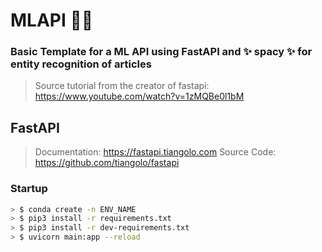 # MLAPI 🚀🚀
### Basic Template for a ML API using FastAPI and ✨ spacy ✨ for entity recognition of articles
> Source tutorial from the creator of fastapi: https://www.youtube.com/watch?v=1zMQBe0l1bM

## FastAPI
> Documentation: https://fastapi.tiangolo.com
> Source Code: https://github.com/tiangolo/fastapi

### Startup
```bash
> $ conda create -n ENV_NAME
> $ pip3 install -r requirements.txt
> $ pip3 install -r dev-requirements.txt
> $ uvicorn main:app --reload     
```

